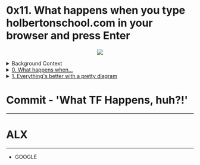 # 0x11. What happens when you type holbertonschool.com in your browser and press Enter 

<p align="center">
  <img src="https://s3.amazonaws.com/intranet-projects-files/holbertonschool-sysadmin_devops/298/aJPw3mw.jpg" />
</p>

<details>
<summary>Background Context</summary>

- Being a Full-Stack Software Engineer means you’re comfortable interacting with any layer of the stack.
- A way to easily assess this is to simply ask an engineer to explain how a software system works. They can have a general overview of the flow or can choose to dig deep in a certain area.
- Let’s practice by exploring the infrastructure side (network, servers, security…) of the question.

</details>

<details>
<summary><a href="./0-blog_post">0. What happens when...</a></summary><br>
<a href='https://postimages.org/' target='_blank'><img src='https://i.postimg.cc/13hCTtVn/image.png' border='0' alt='image'/></a>
</details>

<details>
<summary><a href="./1-what_happen_when_diagram">1. Everything's better with a pretty diagram</a></summary><br>

<a href='https://postimages.org/' target='_blank'><img src='https://i.postimg.cc/52jxys2W/image.png' border='0' alt='image'/></a>

<img src="https://i.imgur.com/i9ivkdo.png" />
<img src="https://i.imgur.com/R8R3sqC.png" />

</details>

# Commit - 'What TF Happens, huh?!'
---
# ALX
---
* GOOGLE

